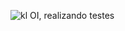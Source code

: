 ![kl](https://user-images.githubusercontent.com/97778087/188328135-b5b6dd49-58bb-4055-81c1-0c05f15f2dc8.jpg)
OI, realizando testes
